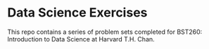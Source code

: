 # Data Science Exercises

This repo contains a series of problem sets completed for BST260: Introduction to Data Science at Harvard T.H. Chan. 
